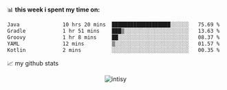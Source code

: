 📊 **this week i spent my time on:**
<!--START_SECTION:waka-->

```txt
Java              10 hrs 20 mins  ███████████████████░░░░░░   75.69 %
Gradle            1 hr 51 mins    ███▒░░░░░░░░░░░░░░░░░░░░░   13.63 %
Groovy            1 hr 8 mins     ██░░░░░░░░░░░░░░░░░░░░░░░   08.37 %
YAML              12 mins         ▒░░░░░░░░░░░░░░░░░░░░░░░░   01.57 %
Kotlin            2 mins          ░░░░░░░░░░░░░░░░░░░░░░░░░   00.35 %
```

<!--END_SECTION:waka-->


📈 my github stats

<p align="center"> <img src="https://github-readme-stats.vercel.app/api?username=intisy&show_icons=true&theme=gotham" alt="intisy" />




